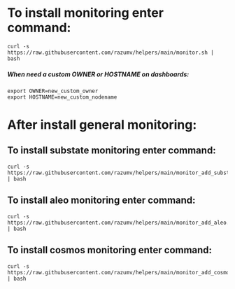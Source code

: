 # To install monitoring enter command:
```
curl -s https://raw.githubusercontent.com/razumv/helpers/main/monitor.sh | bash
```
##### When need a custom OWNER or HOSTNAME on dashboards:
```
export OWNER=new_custom_owner
export HOSTNAME=new_custom_nodename
```

# After install general monitoring:

## To install substate monitoring enter command:
```
curl -s https://raw.githubusercontent.com/razumv/helpers/main/monitor_add_substrate.sh | bash
```

## To install aleo monitoring enter command:
```
curl -s https://raw.githubusercontent.com/razumv/helpers/main/monitor_add_aleo.sh | bash
```

## To install cosmos monitoring enter command:
```
curl -s https://raw.githubusercontent.com/razumv/helpers/main/monitor_add_cosmos.sh | bash
```
